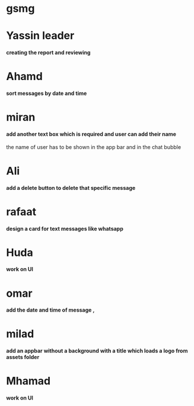 # gsmg

# Yassin leader
#### creating the report and reviewing

# Ahamd
#### sort messages by date and time

# miran
#### add another text box which is required and user can add their name
the name of user has to be shown in the app bar and in the chat bubble

# Ali 
####  add a delete button to delete that specific message

# rafaat
#### design a card for text messages like whatsapp

# Huda
#### work on UI 

# omar
#### add the date and time of message ,

# milad
#### add an appbar without a background with a title which loads a logo from assets folder

# Mhamad
####  work on UI

